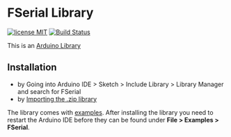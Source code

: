 # FSerial Library
[![license MIT](https://img.shields.io/github/license/Falcons21/FSerial)](https://github.com/Falcons21/Custom_PID/blob/master/LICENSE) [![Build Status](https://travis-ci.org/TheThingsNetwork/arduino-device-lib.svg?branch=master)](#)

This is an [Arduino Library](https://www.arduino.cc/en/Guide/Libraries)
## Installation

[//]: # (by Going into Arduino IDE > Sketch > Include Library > Library Manager and search for FSerial)
* by Going into Arduino IDE > Sketch > Include Library > Library Manager and search for FSerial
* by [Importing the .zip library](https://github.com/Falcons21/FSerial/archive/master.zip)

The library comes with [examples](examples). After installing the library you need to restart the Arduino IDE before they can be found under **File > Examples > FSerial**.
